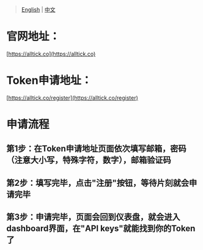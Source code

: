 > [English](./token_application.md) | [中文](./token_application_cn.md)
# 官网地址：

[https://alltick.co](https://alltick.co)

# Token申请地址：
[https://alltick.co/register](https://alltick.co/register)

# 申请流程
## 第1步：在Token申请地址页面依次填写邮箱，密码（注意大小写，特殊字符，数字），邮箱验证码
## 第2步：填写完毕，点击"注册"按钮，等待片刻就会申请完毕
## 第3步：申请完毕，页面会回到仪表盘，就会进入dashboard界面，在"API keys"就能找到你的Token了


